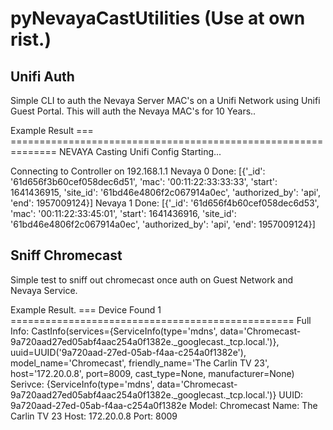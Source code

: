 # pyNevayaCastUtilities (Use at own rist.)

## Unifi Auth
Simple CLI to auth the Nevaya Server MAC's on a Unifi Network using Unifi Guest Portal. This will auth the Nevaya MAC's for 10 Years..

Example Result
=== ==============================================================
NEVAYA Casting Unifi Config Starting...

  Connecting to Controller on 192.168.1.1
Nevaya 0 Done: [{'_id': '61d656f3b60cef058dec6d51', 'mac': '00:11:22:33:33:33', 'start': 1641436915, 'site_id': '61bd46e4806f2c067914a0ec', 'authorized_by': 'api', 'end': 1957009124}]
Nevaya 1 Done: [{'_id': '61d656f4b60cef058dec6d53', 'mac': '00:11:22:33:45:01', 'start': 1641436916, 'site_id': '61bd46e4806f2c067914a0ec', 'authorized_by': 'api', 'end': 1957009124}]


## Sniff Chromecast
Simple test to sniff out chromecast once auth on Guest Network and Nevaya Service.

Example Result.
=== Device Found  1 =================================================
  Full Info:  CastInfo(services={ServiceInfo(type='mdns', data='Chromecast-9a720aad27ed05abf4aac254a0f1382e._googlecast._tcp.local.')}, uuid=UUID('9a720aad-27ed-05ab-f4aa-c254a0f1382e'), model_name='Chromecast', friendly_name='The Carlin TV 23', host='172.20.0.8', port=8009, cast_type=None, manufacturer=None)
    Serivce:   {ServiceInfo(type='mdns', data='Chromecast-9a720aad27ed05abf4aac254a0f1382e._googlecast._tcp.local.')}
    UUID:   9a720aad-27ed-05ab-f4aa-c254a0f1382e
    Model:  Chromecast
    Name:   The Carlin TV 23
    Host:   172.20.0.8
    Port:   8009